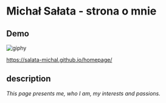 # Michał Sałata - strona o mnie

## Demo 

![giphy](https://user-images.githubusercontent.com/120677379/208509305-9a85f932-0ec6-48ae-99b0-dd6329f36dcb.gif)


https://salata-michal.github.io/homepage/

## description

*This page presents me, who I am, my interests and passions.*
